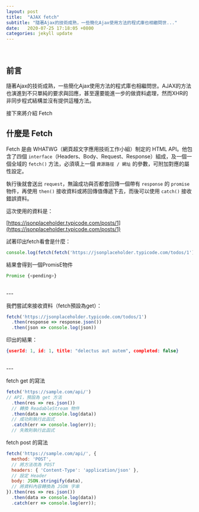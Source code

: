 ```yaml
---
layout: post
title:  "AJAX fetch"
subtitle: "隨著Ajax的技術成熟，一些簡化Ajax使用方法的程式庫也相繼問世..."
date:   2020-07-25 17:18:05 +0800
categories: jekyll update
---
```


<br>

## 前言

隨著Ajax的技術成熟，一些簡化Ajax使用方法的程式庫也相繼問世。AJAX的方法也演進到不只單純的要求與回應，甚至還要能進一步的做資料處理，然而XHR的非同步程式結構並沒有提供這種方法。

接下來將介紹 Fetch

## 什麼是 Fetch

Fetch 是由 WHATWG（網頁超文字應用技術工作小組）制定的 HTML API。他包含了四個 `interface`（Headers、Body、Request、Response）組成，及一個一個全域的 `fetch()` 方法，必須填上一個 `資源路徑 / 網址` 的參數，可附加對應的屬性設定。

執行後就會送出 `request`，無論成功與否都會回傳一個帶有 `response` 的 `promise`物件，再使用 `then()` 接收資料或將回傳值傳遞下去，而後可以使用 `catch()` 接收錯誤資料。


<div style="display:none">

- Body

- Header

- Request

- Response

- Fetch request 屬性


|屬性|設定|預設|
|:-|:-|:-|
|url|網址，fetch裡第一個參數 ||
|method|發出請求方法 |get|
|headers|headers 相關物件 |{ }|
|mode|cors、no-cors、same-origin、navigate |cors|
|referrer|no-referer、client、某網址 |client|
|credentials|omit、same-origin、include |omit|
|redirect|follow、error、manual |預設 manual|
|cache|default、no-store、reload、no-cache、force-cache |預設 default|
|body |要加到邀求中的內容| |

Response 物件中的 body 屬性提供了一個 ReadableStream 的實體
這個階段我們無法直接讀取資料內容，而 ReadableStream 物件中可用以下對應的方法來取得資料


https://jsonplaceholder.typicode.com/
</div>

這次使用的資料是：

[https://jsonplaceholder.typicode.com/posts/1](https://jsonplaceholder.typicode.com/posts/1)

試著印出fetch看會是什麼：
```js
console.log(fetch(fetch('https://jsonplaceholder.typicode.com/todos/1'))
```

結果會得到一個PromisE物件
```js
Promise {<pending>}
```

<br>
---
<br>

我們嘗試來接收資料（fetch預設為get）：

```js
fetch('https://jsonplaceholder.typicode.com/todos/1')
  .then(response => response.json())
  .then(json => console.log(json))
```

印出的結果：

```json
{userId: 1, id: 1, title: "delectus aut autem", completed: false}
```

<br>
---
<br>

fetch get 的寫法

```js
fetch('https://sample.com/api/')
// API，預設為 get 方法
  .then(res => res.json())
  // 轉換 ReadableStream 物件
  .then(data => console.log(data))
  // 成功則執行此函式
  .catch(err => console.log(err));
  // 失敗則執行此函式
```

fetch post 的寫法

```js
fetch('https://sample.com/api/', {
  method: 'POST',
  // 將方法改為 POST
  headers: { 'Content-Type': 'application/json' },
  // 設定 Header
  body: JSON.stringify(data),
  // 將資料內容轉換為 JSON 字串
}).then(res => res.json())
  .then(data => console.log(data))
  .catch(err => console.log(err));
```
